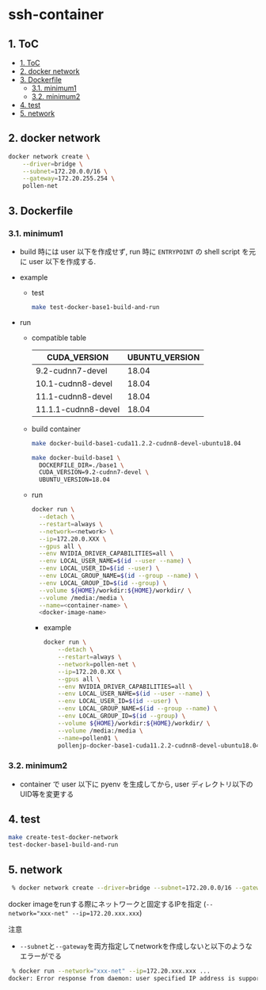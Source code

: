 # ssh-container

## 1. ToC

<!-- TOC -->

- [1. ToC](#1-toc)
- [2. docker network](#2-docker-network)
- [3. Dockerfile](#3-dockerfile)
  - [3.1. minimum1](#31-minimum1)
  - [3.2. minimum2](#32-minimum2)
- [4. test](#4-test)
- [5. network](#5-network)

<!-- /TOC -->

## 2. docker network

```sh
docker network create \
    --driver=bridge \
    --subnet=172.20.0.0/16 \
    --gateway=172.20.255.254 \
    pollen-net
```

## 3. Dockerfile

### 3.1. minimum1

- build 時には user 以下を作成せず, run 時に `ENTRYPOINT` の shell script を元に user 以下を作成する.
- example
  - test

    ```sh
    make test-docker-base1-build-and-run
    ```

- run
  - compatible table

    | CUDA_VERSION        | UBUNTU_VERSION |
    |---------------------|----------------|
    | 9.2-cudnn7-devel    | 18.04          |
    | 10.1-cudnn8-devel   | 18.04          |
    | 11.1-cudnn8-devel   | 18.04          |
    | 11.1.1-cudnn8-devel | 18.04          |

  - build container

    ```sh
    make docker-build-base1-cuda11.2.2-cudnn8-devel-ubuntu18.04
    ```

    ```sh
    make docker-build-base1 \
      DOCKERFILE_DIR=./base1 \
      CUDA_VERSION=9.2-cudnn7-devel \
      UBUNTU_VERSION=18.04
    ```

  - run

    ```sh
    docker run \
      --detach \
      --restart=always \
      --network=<network> \
      --ip=172.20.0.XXX \
      --gpus all \
      --env NVIDIA_DRIVER_CAPABILITIES=all \
      --env LOCAL_USER_NAME=$(id --user --name) \
      --env LOCAL_USER_ID=$(id --user) \
      --env LOCAL_GROUP_NAME=$(id --group --name) \
      --env LOCAL_GROUP_ID=$(id --group) \
      --volume ${HOME}/workdir:${HOME}/workdir/ \
      --volume /media:/media \
      --name=<container-name> \
      <docker-image-name>
    ```

    - example

      ```sh
      docker run \
          --detach \
          --restart=always \
          --network=pollen-net \
          --ip=172.20.0.XX \
          --gpus all \
          --env NVIDIA_DRIVER_CAPABILITIES=all \
          --env LOCAL_USER_NAME=$(id --user --name) \
          --env LOCAL_USER_ID=$(id --user) \
          --env LOCAL_GROUP_NAME=$(id --group --name) \
          --env LOCAL_GROUP_ID=$(id --group) \
          --volume ${HOME}/workdir:${HOME}/workdir/ \
          --volume /media:/media \
          --name=pollen01 \
          pollenjp-docker-base1-cuda11.2.2-cudnn8-devel-ubuntu18.04
      ```

### 3.2. minimum2

- container で user 以下に pyenv を生成してから, user ディレクトリ以下のUID等を変更する

## 4. test

```sh
make create-test-docker-network
test-docker-base1-build-and-run
```

## 5. network

```sh
 % docker network create --driver=bridge --subnet=172.20.0.0/16 --gateway=172.20.255.254 xxx-net
```

docker imageをrunする際にネットワークと固定するIPを指定 (`--network="xxx-net" --ip=172.20.xxx.xxx`)

注意

- `--subnet`と`--gateway`を両方指定してnetworkを作成しないと以下のようなエラーがでる

```sh
 % docker run --network="xxx-net" --ip=172.20.xxx.xxx ...
docker: Error response from daemon: user specified IP address is supported only when connecting to networks with user configured subnets.
```
